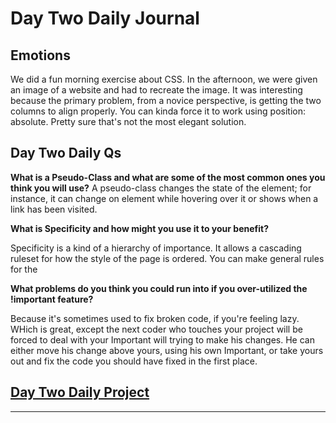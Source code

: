 # Day Two Daily Journal

## Emotions

We did a fun morning exercise about CSS. In the afternoon, we were given an image of a website and had to recreate the image. It was interesting because the primary problem, from a novice perspective, is getting the two columns to align properly. You can kinda force it to work using position: absolute. Pretty sure that's not the most elegant solution.

## Day Two Daily Qs

**What is a Pseudo-Class and what are some of the most common ones you think you will use?**
    A pseudo-class changes the state of the element; for instance, it can change on element while hovering over it or shows when a link has been visited.

**What is Specificity and how might you use it to your benefit?**

Specificity is a kind of a hierarchy of importance. It allows a cascading ruleset for how the style of the page is ordered. You can make general rules for the 

**What problems do you think you could run into if you over-utilized the !important feature?**

Because it's sometimes used to fix broken code, if you're feeling lazy. WHich is great, except the next coder who touches your project will be forced to deal with your Important will trying to make his changes. He can either move his change above yours, using his own Important, or take yours out and fix the code you should have fixed in the first place.

## [Day Two Daily Project](https://github.com/CMitchell5619/CoolSite)


---



